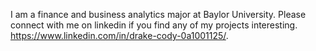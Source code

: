 I am a finance and business analytics major at Baylor University. Please connect with me on linkedin if you find any of my projects interesting.  https://www.linkedin.com/in/drake-cody-0a1001125/. 
